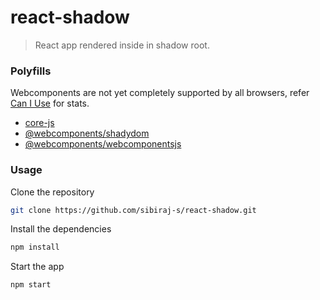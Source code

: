 # react-shadow
> React app rendered inside in shadow root.

### Polyfills

Webcomponents are not yet completely supported by all browsers, refer [Can I Use](https://caniuse.com/#search=webcomponents) for stats.

- [core-js](https://www.npmjs.com/package/core-js)
- [@webcomponents/shadydom](https://github.com/webcomponents/polyfills/tree/master/packages/shadydom)
- [@webcomponents/webcomponentsjs](https://github.com/webcomponents/polyfills/tree/master/packages/webcomponentsjs)


### Usage

Clone the repository

```bash
git clone https://github.com/sibiraj-s/react-shadow.git
```

Install the dependencies

```bash
npm install
```

Start the app

```bash
npm start
```
